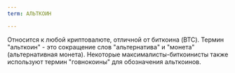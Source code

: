 ```yaml
---
term: АЛЬТКОИН

---
```

Относится к любой криптовалюте, отличной от биткоина (BTC). Термин "альткоин" - это сокращение слов "альтернатива" и "монета" (альтернативная монета). Некоторые максималисты-биткоинисты также используют термин "говнокоины" для обозначения альткоинов.